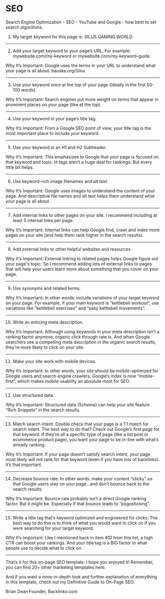 # SEO
Search Engine Optimization - SEO - YouTube and Google - how best to set search algorithms. 

1. My target keyword for this page is: SILUS GAMING WORLD

________________________________________

2. Add your target keyword to your page’s URL. For example: mywebsite.com/my-keyword or mywebsite.com/my-keyword-guide

Why It’s Important: Google uses the terms in your URL to understand what your page is all about.
bauska.org/Silus
________________________________________

3. Use your keyword once at the top of your page (ideally in the first 50-100 words).

Why It’s Important: Search engines put more weight on terms that appear in prominent places on your page (like at the top).

________________________________________

4. Use your keyword in your page’s title tag. 

Why It’s Important: From a Google SEO point of view, your title tag is the most important place to include your keyword.

________________________________________

5. Use your keyword in an H1 and H2 Subheader.

Why It’s Important: This emphasizes to Google that your page is focused on that keyword and topic. H tags aren’t a huge deal for rankings. But every little bit helps. 

________________________________________

6. Use keyword-rich image filenames and alt text. 

Why It’s Important: Google uses images to understand the content of your page. And descriptive file names and alt text helps them understand what your page is all about.

________________________________________

7. Add internal links to other pages on your site. I recommend including at least 5 internal links per page. 

Why It’s Important: Internal links can help Google find, crawl and index more pages on your site (and help them rank higher in the search results).

________________________________________

8. Add external links to other helpful websites and resources.

Why It’s Important: External linking to related pages helps Google figure out your page's topic. So I recommend adding lots of external links to pages that will help your users learn more about something that you cover on your page.

________________________________________

9. Use synonyms and related terms.

Why It’s Important: In other words: include variations of your target keyword on your page. For example, if your main keyword is “kettlebell workout”, use variations like “kettlebell exercises” and “easy kettlebell movements”.

________________________________________

10. Write an enticing meta description.

Why It’s Important:  Although using keywords in your meta description isn’t a ranking factor anymore, organic click through rate is. And when Google searchers see a compelling meta description in the organic search results, they’re more likely to click on your site.

________________________________________

11. Make your site work with mobile devices. 

Why It’s Important: In other words, your site should be mobile-optimized for Google users and search engine crawlers. Google’s index is now “mobile-first”, which makes mobile usability an absolute most for SEO.

________________________________________

12. Use structured data. 

Why It’s Important: Structured data (Schema) can help your site feature “Rich Snippets” in the search results.

________________________________________

13. Match search intent. Double check that your page is a 1:1 match for search intent. The best way to do that? Check out Google’s first page for that keyword. If they’re all a specific type of page (like a list post or ecommerce product page), you want your page to be in-line with what’s already ranking.

Why It’s Important: If your page doesn’t satisfy search intent, your page most likely will not rank for that keyword (even if you have lots of backlinks). It’s that important.

________________________________________

14. Decrease bounce rate. In other words: make your content “sticky” so that Google users stay on your page...and don’t bounce back to the search results. 

Why It’s Important: Bounce rate probably isn’t a direct Google ranking factor. But it might be. Especially if that bounce leads to “pogosticking”.

________________________________________

15. Write a title tag that’s keyword optimized and engineered for clicks. The best way to do this is to think of what you would want to click on if you were searching for your target keyword.

Why It’s Important: Like I mentioned back in item #10 from this list, a high CTR can boost your rankings. And your title tag is a BIG factor in what people use to decide what to click on.

________________________________________

That’s it for this on-page SEO template. I hope you enjoyed it! Remember, you can find 20+ other marketing templates here.

And if you want a more in-depth look and further explanation of everything in this template, check out my Definitive Guide to On-Page SEO.

Brian Dean
Founder, Backlinko.com
